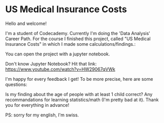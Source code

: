# US Medical Insurance Costs

Hello and welcome!

I'm a student of Codecademy. Currently I'm doing the 'Data Analysis' Career Path. For the course I finished this project, called "US Medical Insurance Costs" in which I made some calculations/findings.:

You can open the project with a jupyter notebook. 

Don't know Jupyter Notebook? Hit that link: https://www.youtube.com/watch?v=HW29067qVWk 

I'm happy for every feedback I get! To be more precise, here are some questions:

Is my finding about the age of people with at least 1 child correct?
Any recommandations for learning statistics/math (I'm pretty bad at it).
Thank you for everything in advance!

PS: sorry for my english, I'm swiss.
